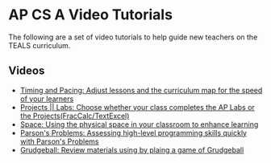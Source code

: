 AP CS A Video Tutorials
====================================================================================================

The following are a set of video tutorials to help guide new teachers on the TEALS curriculum.

Videos
--------
- [Timing and Pacing: Adjust lessons and the curriculum map for the speed of your learners](https://mix.office.com/watch/s7tl0g80olbx)
- [Projects || Labs: Choose whether your class completes the AP Labs or the Projects(FracCalc/TextExcel)](https://mix.office.com/watch/17a11c41ynk5j)
- [Space: Using the physical space in your classroom to enhance learning](https://mix.office.com/watch/f7y2ddrd3kp2)
- [Parson's Problems: Assessing high-level programming skills quickly with Parson's Problems ](https://mix.office.com/watch/1urvviz6o57ol)
- [Grudgeball: Review materials using by plaing a game of Grudgeball](https://mix.office.com/watch/1nfwrdlos27tc)
